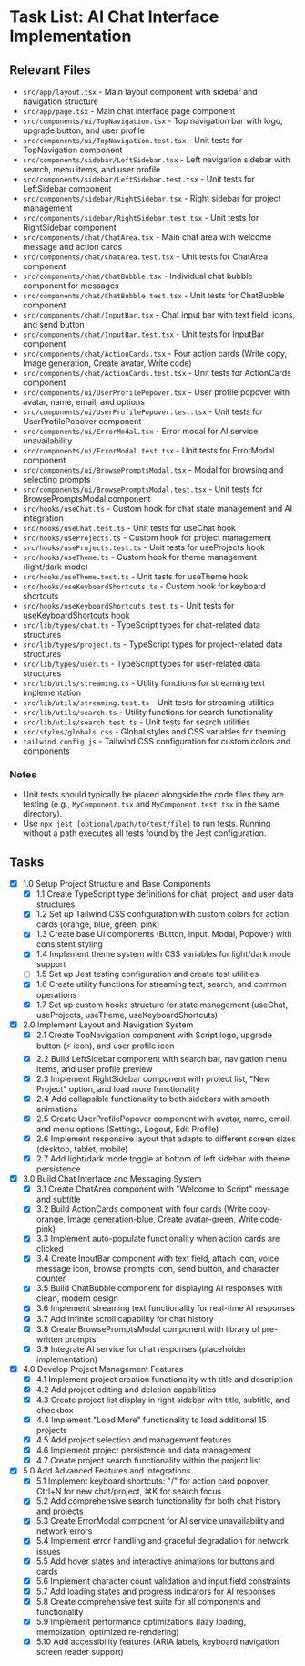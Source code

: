 # Task List: AI Chat Interface Implementation

## Relevant Files

- `src/app/layout.tsx` - Main layout component with sidebar and navigation structure
- `src/app/page.tsx` - Main chat interface page component
- `src/components/ui/TopNavigation.tsx` - Top navigation bar with logo, upgrade button, and user profile
- `src/components/ui/TopNavigation.test.tsx` - Unit tests for TopNavigation component
- `src/components/sidebar/LeftSidebar.tsx` - Left navigation sidebar with search, menu items, and user profile
- `src/components/sidebar/LeftSidebar.test.tsx` - Unit tests for LeftSidebar component
- `src/components/sidebar/RightSidebar.tsx` - Right sidebar for project management
- `src/components/sidebar/RightSidebar.test.tsx` - Unit tests for RightSidebar component
- `src/components/chat/ChatArea.tsx` - Main chat area with welcome message and action cards
- `src/components/chat/ChatArea.test.tsx` - Unit tests for ChatArea component
- `src/components/chat/ChatBubble.tsx` - Individual chat bubble component for messages
- `src/components/chat/ChatBubble.test.tsx` - Unit tests for ChatBubble component
- `src/components/chat/InputBar.tsx` - Chat input bar with text field, icons, and send button
- `src/components/chat/InputBar.test.tsx` - Unit tests for InputBar component
- `src/components/chat/ActionCards.tsx` - Four action cards (Write copy, Image generation, Create avatar, Write code)
- `src/components/chat/ActionCards.test.tsx` - Unit tests for ActionCards component
- `src/components/ui/UserProfilePopover.tsx` - User profile popover with avatar, name, email, and options
- `src/components/ui/UserProfilePopover.test.tsx` - Unit tests for UserProfilePopover component
- `src/components/ui/ErrorModal.tsx` - Error modal for AI service unavailability
- `src/components/ui/ErrorModal.test.tsx` - Unit tests for ErrorModal component
- `src/components/ui/BrowsePromptsModal.tsx` - Modal for browsing and selecting prompts
- `src/components/ui/BrowsePromptsModal.test.tsx` - Unit tests for BrowsePromptsModal component
- `src/hooks/useChat.ts` - Custom hook for chat state management and AI integration
- `src/hooks/useChat.test.ts` - Unit tests for useChat hook
- `src/hooks/useProjects.ts` - Custom hook for project management
- `src/hooks/useProjects.test.ts` - Unit tests for useProjects hook
- `src/hooks/useTheme.ts` - Custom hook for theme management (light/dark mode)
- `src/hooks/useTheme.test.ts` - Unit tests for useTheme hook
- `src/hooks/useKeyboardShortcuts.ts` - Custom hook for keyboard shortcuts
- `src/hooks/useKeyboardShortcuts.test.ts` - Unit tests for useKeyboardShortcuts hook
- `src/lib/types/chat.ts` - TypeScript types for chat-related data structures
- `src/lib/types/project.ts` - TypeScript types for project-related data structures
- `src/lib/types/user.ts` - TypeScript types for user-related data structures
- `src/lib/utils/streaming.ts` - Utility functions for streaming text implementation
- `src/lib/utils/streaming.test.ts` - Unit tests for streaming utilities
- `src/lib/utils/search.ts` - Utility functions for search functionality
- `src/lib/utils/search.test.ts` - Unit tests for search utilities
- `src/styles/globals.css` - Global styles and CSS variables for theming
- `tailwind.config.js` - Tailwind CSS configuration for custom colors and components

### Notes

- Unit tests should typically be placed alongside the code files they are testing (e.g., `MyComponent.tsx` and `MyComponent.test.tsx` in the same directory).
- Use `npx jest [optional/path/to/test/file]` to run tests. Running without a path executes all tests found by the Jest configuration.

## Tasks

- [x] 1.0 Setup Project Structure and Base Components
  - [x] 1.1 Create TypeScript type definitions for chat, project, and user data structures
  - [x] 1.2 Set up Tailwind CSS configuration with custom colors for action cards (orange, blue, green, pink)
  - [x] 1.3 Create base UI components (Button, Input, Modal, Popover) with consistent styling
  - [x] 1.4 Implement theme system with CSS variables for light/dark mode support
  - [ ] 1.5 Set up Jest testing configuration and create test utilities
  - [x] 1.6 Create utility functions for streaming text, search, and common operations
  - [x] 1.7 Set up custom hooks structure for state management (useChat, useProjects, useTheme, useKeyboardShortcuts)

- [x] 2.0 Implement Layout and Navigation System
  - [x] 2.1 Create TopNavigation component with Script logo, upgrade button (⚡ icon), and user profile icon
  - [x] 2.2 Build LeftSidebar component with search bar, navigation menu items, and user profile preview
  - [x] 2.3 Implement RightSidebar component with project list, "New Project" option, and load more functionality
  - [x] 2.4 Add collapsible functionality to both sidebars with smooth animations
  - [x] 2.5 Create UserProfilePopover component with avatar, name, email, and menu options (Settings, Logout, Edit Profile)
  - [x] 2.6 Implement responsive layout that adapts to different screen sizes (desktop, tablet, mobile)
  - [x] 2.7 Add light/dark mode toggle at bottom of left sidebar with theme persistence

- [x] 3.0 Build Chat Interface and Messaging System
  - [x] 3.1 Create ChatArea component with "Welcome to Script" message and subtitle
  - [x] 3.2 Build ActionCards component with four cards (Write copy-orange, Image generation-blue, Create avatar-green, Write code-pink)
  - [x] 3.3 Implement auto-populate functionality when action cards are clicked
  - [x] 3.4 Create InputBar component with text field, attach icon, voice message icon, browse prompts icon, send button, and character counter
  - [x] 3.5 Build ChatBubble component for displaying AI responses with clean, modern design
  - [x] 3.6 Implement streaming text functionality for real-time AI responses
  - [x] 3.7 Add infinite scroll capability for chat history
  - [x] 3.8 Create BrowsePromptsModal component with library of pre-written prompts
  - [x] 3.9 Integrate AI service for chat responses (placeholder implementation)

- [x] 4.0 Develop Project Management Features
  - [x] 4.1 Implement project creation functionality with title and description
  - [x] 4.2 Add project editing and deletion capabilities
  - [x] 4.3 Create project list display in right sidebar with title, subtitle, and checkbox
  - [x] 4.4 Implement "Load More" functionality to load additional 15 projects
  - [x] 4.5 Add project selection and management features
  - [x] 4.6 Implement project persistence and data management
  - [x] 4.7 Create project search functionality within the project list

- [x] 5.0 Add Advanced Features and Integrations
  - [x] 5.1 Implement keyboard shortcuts: "/" for action card popover, Ctrl+N for new chat/project, ⌘K for search focus
  - [x] 5.2 Add comprehensive search functionality for both chat history and projects
  - [x] 5.3 Create ErrorModal component for AI service unavailability and network errors
  - [x] 5.4 Implement error handling and graceful degradation for network issues
  - [x] 5.5 Add hover states and interactive animations for buttons and cards
  - [x] 5.6 Implement character count validation and input field constraints
  - [x] 5.7 Add loading states and progress indicators for AI responses
  - [x] 5.8 Create comprehensive test suite for all components and functionality
  - [x] 5.9 Implement performance optimizations (lazy loading, memoization, optimized re-rendering)
  - [x] 5.10 Add accessibility features (ARIA labels, keyboard navigation, screen reader support)
